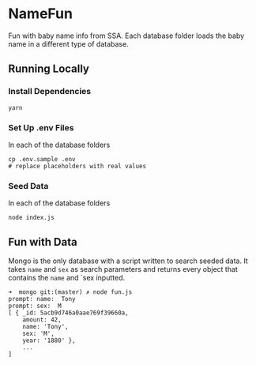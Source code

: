 # NameFun
Fun with baby name info from SSA. Each database folder loads the baby name in a different type of database.

## Running Locally
### Install Dependencies
```
yarn
```

### Set Up .env Files
In each of the database folders
```
cp .env.sample .env
# replace placeholders with real values
```

### Seed Data
In each of the database folders
```
node index.js
```

## Fun with Data
Mongo is the only database with a script written to search seeded data. It takes `name` and `sex` as search parameters and returns every object that contains the `name` and `sex inputted.
```
➜  mongo git:(master) ✗ node fun.js
prompt: name:  Tony
prompt: sex:  M
[ { _id: 5acb9d746a0aae769f39660a,
    amount: 42,
    name: 'Tony',
    sex: 'M',
    year: '1880' },
    ...
]
```
